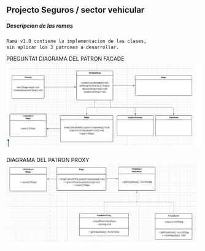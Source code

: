 Projecto Seguros / sector vehicular
----

##### Descripcion de las ramas

    Rama v1.0 contiene la implementacion de las clases,
    sin aplicar los 3 patrones a desarrollar.
    
    

 PREGUNTA1 
 DIAGRAMA DEL PATRON FACADE 
 ![Image text](https://github.com/Rapael01/Laboratorio4/blob/Rafael/ejercicio1-1.JPG)
 
 DIAGRAMA DEL PATRON PROXY
 ![Image text](https://github.com/Rapael01/Laboratorio4/blob/Rafael/ejercicio1-2.JPG)

